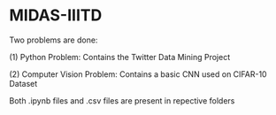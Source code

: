 # MIDAS-IIITD

Two problems are done:

(1) Python Problem: Contains the Twitter Data Mining Project

(2) Computer Vision Problem: Contains a basic CNN used on CIFAR-10 Dataset

Both .ipynb files and .csv files are present in repective folders

